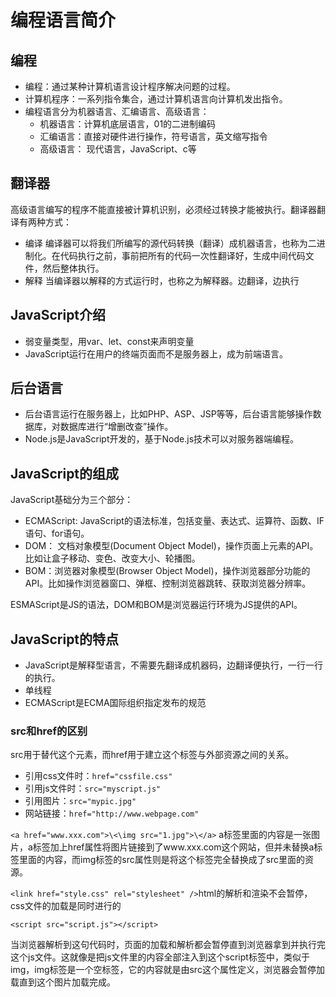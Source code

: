 # 编程语言简介

## 编程

- 编程：通过某种计算机语言设计程序解决问题的过程。
- 计算机程序：一系列指令集合，通过计算机语言向计算机发出指令。
- 编程语言分为机器语言、汇编语言、高级语言：
  - 机器语言：计算机底层语言，01的二进制编码
  - 汇编语言：直接对硬件进行操作，符号语言，英文缩写指令
  - 高级语言： 现代语言，JavaScript、c等

## 翻译器

高级语言编写的程序不能直接被计算机识别，必须经过转换才能被执行。翻译器翻译有两种方式：

- 编译 编译器可以将我们所编写的源代码转换（翻译）成机器语言，也称为二进制化。在代码执行之前，事前把所有的代码一次性翻译好，生成中间代码文件，然后整体执行。
- 解释 当编译器以解释的方式运行时，也称之为解释器。边翻译，边执行

## JavaScript介绍

- 弱变量类型，用var、let、const来声明变量
- JavaScript运行在用户的终端页面而不是服务器上，成为前端语言。

## 后台语言

- 后台语言运行在服务器上，比如PHP、ASP、JSP等等，后台语言能够操作数据库，对数据库进行“增删改查”操作。
- Node.js是JavaScript开发的，基于Node.js技术可以对服务器端编程。

## JavaScript的组成

JavaScript基础分为三个部分：

- ECMAScript: JavaScript的语法标准，包括变量、表达式、运算符、函数、IF语句、for语句。
- DOM： 文档对象模型(Document Object Model)，操作页面上元素的API。比如让盒子移动、变色、改变大小、轮播图。
- BOM：浏览器对象模型(Browser Object Model)，操作浏览器部分功能的API。比如操作浏览器窗口、弹框、控制浏览器跳转、获取浏览器分辨率。

ESMAScript是JS的语法，DOM和BOM是浏览器运行环境为JS提供的API。

## JavaScript的特点

- JavaScript是解释型语言，不需要先翻译成机器码，边翻译便执行，一行一行的执行。
- 单线程
- ECMAScript是ECMA国际组织指定发布的规范

### src和href的区别

src用于替代这个元素，而href用于建立这个标签与外部资源之间的关系。

- 引用css文件时：`href="cssfile.css"`
- 引用js文件时：`src="myscript.js"`
- 引用图片：`src="mypic.jpg"`
- 网站链接：`href="http://www.webpage.com"`

`<a href="www.xxx.com">\<\img src="1.jpg">\</a>`
a标签里面的内容是一张图片，a标签加上href属性将图片链接到了www.xxx.com这个网站，但并未替换a标签里面的内容，而img标签的src属性则是将这个标签完全替换成了src里面的资源。

`<link href="style.css" rel="stylesheet" />`html的解析和渲染不会暂停，css文件的加载是同时进行的

`<script src="script.js"></script>`

当浏览器解析到这句代码时，页面的加载和解析都会暂停直到浏览器拿到并执行完这个js文件。这就像是把js文件里的内容全部注入到这个script标签中，类似于img，img标签是一个空标签，它的内容就是由src这个属性定义，浏览器会暂停加载直到这个图片加载完成。
